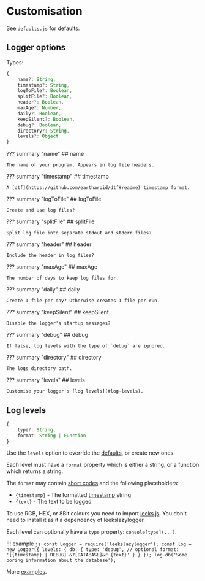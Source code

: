 # Customisation

See [`defaults.js`](https://github.com/eartharoid/leekslazylogger/blob/master/lib/defaults.js
) for defaults.

## Logger options

Types:

```ts
{
	name?: String,
	timestamp?: String,
	logToFile?: Boolean,
	splitFile?: Boolean,
	header?: Boolean,
	maxAge?: Number,
	daily?: Boolean,
	keepSilent?: Boolean,
	debug?: Boolean,
	directory?: String,
	levels?: Object
}
```

??? summary "name"
	## name

	The name of your program. Appears in log file headers.

??? summary "timestamp"
	## timestamp

	A [dtf](https://github.com/eartharoid/dtf#readme) timestamp format.

??? summary "logToFile"
	## logToFile

	Create and use log files?

??? summary "splitFile"
	## splitFile

	Split log file into separate stdout and stderr files?

??? summary "header"
	## header

	Include the header in log files?

??? summary "maxAge"
	## maxAge

	The number of days to keep log files for.

??? summary "daily"
	## daily

	Create 1 file per day? Otherwise creates 1 file per run.

??? summary "keepSilent"
	## keepSilent

	Disable the logger's startup messages?

??? summary "debug"
	## debug

	If false, log levels with the type of `debug` are ignored.

??? summary "directory"
	## directory

	The logs directory path.

??? summary "levels"
	## levels

	Customise your logger's [log levels](#log-levels).

## Log levels

```ts
{
	type?: String,
	format: String | Function
}
```

Use the `levels` option to override the [defaults](/log-levels), or create new ones.

Each level must have a `format` property which is either a string, or a function which returns a string.

The `format` may contain [short codes](/colours-and-styles#short-codes) and the following placeholders:

- `{timestamp}` - The formatted [timestamp](#timestamp) string
- `{text}` - The text to be logged

To use RGB, HEX, or 8Bit colours you need to import [leeks.js](https://docs.davidcralph.co.uk/#/leeks). You don't need to install it as it a dependency of leekslazylogger.

Each level can optionally have a `type` property: `console[type](...)`.

!!! example
	```js
	const Logger = require('leekslazylogger');
	const log = new Logger({
		levels: {
			db: {
				type: 'debug', // optional
				format: '[{timestamp} | DEBUG] &7[DATABASE]&r {text}'
			}
		}
	});
	log.db('Some boring information about the database');
	```

More [examples](https://github.com/eartharoid/leekslazylogger/tree/master/test).
